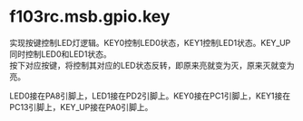 # f103rc.msb.gpio.key

实现按键控制LED灯逻辑。KEY0控制LED0状态，KEY1控制LED1状态。KEY_UP同时控制LED0和LED1状态。  
按下对应按键，将控制其对应的LED状态反转，即原来亮就变为灭，原来灭就变为亮。

LED0接在PA8引脚上，LED1接在PD2引脚上。KEY0接在PC1引脚上，KEY1接在PC13引脚上，KEY_UP接在PA0引脚上。
